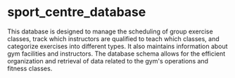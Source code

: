 # sport_centre_database

This database is designed to manage the scheduling of group exercise classes, 
track which instructors are qualified to teach which classes, and categorize exercises into different types. 
It also maintains information about gym facilities and instructors. 
The database schema allows for the efficient organization and retrieval of data related to the gym's operations and fitness classes.
